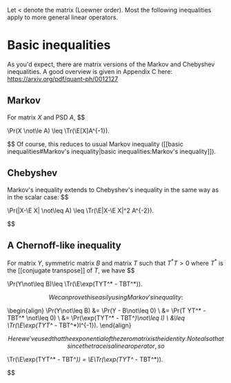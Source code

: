 Let $<$ denote the matrix (Loewner order). Most the following inequalities apply to more general linear operators. 

# Basic inequalities 

As you'd expect, there are matrix versions of the Markov and Chebyshev inequalities. 
A good overview is given in Appendix C here: https://arxiv.org/pdf/quant-ph/0012127

## Markov 

For matrix $X$ and PSD $A$, 
$$

\Pr(X \not\le A) \leq \Tr(\E[X]A^{-1}).

$$
Of course, this reduces to usual  Markov inequality ([[basic inequalities#Markov's inequality|basic inequalities:Markov's inequality]]).  

## Chebyshev 

Markov's inequality extends to Chebyshev's inequality in the same way as in the scalar case: 
$$

\Pr(|X-\E X| \not\leq A) \leq \Tr(\E|X-\E X|^2 A^{-2}).

$$

## A Chernoff-like inequality 

For matrix $Y$, symmetric matrix $B$ and matrix $T$ such that $T^* T >0$ where $T^*$ is the [[conjugate transpose]] of $T$, we have 
$$

\Pr(Y\not\leq B)\leq \Tr(\E\exp(TYT^* - TBT^*)).

$$
We can prove this easily using Markov's inequality: 
$$

\begin{align}
\Pr(Y\not\leq B) &= \Pr(Y - B\not\leq 0) \\
&= \Pr(T YT^* - TBT^* \not\leq 0) \\
&= \Pr(\exp(TYT^* - TBT^*)\not\leq I) \\
&\leq \Tr(\E\exp(TYT^* - TBT^*)I^{-1}).
\end{align}

$$
Here we've used that the exponential of the zero matrix is the identity. Note also that since the trace is a linear operator, so 
$$

\Tr(\E\exp(TYT^* - TBT^*)) = \E\Tr(\exp(TYT^* - TBT^*)).

$$
